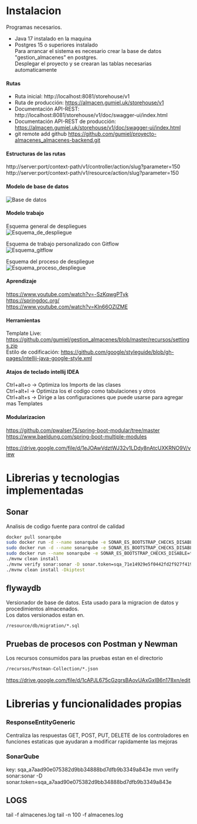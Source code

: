 # Instalacion 
Programas necesarios.  
- Java 17 instalado en la maquina  
- Postgres 15 o superiores instalado  
Para arrancar el sistema es necesario crear la base de datos "gestion_almacenes" en postgres.  
Desplegar el proyecto y se crearan las tablas necesarias automaticamente

#### Rutas
- Ruta inicial: http://localhost:8081/storehouse/v1  
- Ruta de producción: https://almacen.gumiel.uk/storehouse/v1  
- Documentación API-REST: http://localhost:8081/storehouse/v1/doc/swagger-ui/index.html  
- Documentación API-REST de producción: https://almacen.gumiel.uk/storehouse/v1/doc/swagger-ui/index.html    
- git remote add github https://github.com/gumiel/proyecto-almacenes_almacenes-backend.git

#### Estructuras de las rutas  
http://server:port/context-path/v1/controller/action/slug?parameter=150  
http://server:port/context-path/v1/resource/action/slug?parameter=150  

#### Modelo de base de datos  
![Base de datos](https://res.cloudinary.com/daid2fusr/image/upload/fl_preserve_transparency/v1722827888/gestion_almacenes_-_public_lildwy.jpg)
#### Modelo trabajo  
Esquema general de despliegues  
![Esquema_de_despliegue](https://res.cloudinary.com/daid2fusr/image/upload/fl_preserve_transparency/v1722830256/Estructura_de_despliegue_almacenes-Esquema_de_despliegue.drawio_nmsf3x.jpg)

Esquema de trabajo personalizado con Gitflow  
![Esquema_gitflow](https://res.cloudinary.com/daid2fusr/image/upload/fl_preserve_transparency/v1722830259/Estructura_de_despliegue_almacenes-Esquema_gitflow.drawio_hflekf.jpg)  

Esquema del proceso de despliegue  
![Esquema_proceso_despliegue](https://res.cloudinary.com/daid2fusr/image/upload/v1722950138/Estructura_de_despliegue_almacenes-Esquema_del_proceso_de_despliegue.drawio_mplvv4.png)  

#### Aprendizaje
https://www.youtube.com/watch?v=-SzKqwgPTyk  
https://springdoc.org/  
https://www.youtube.com/watch?v=Kln66OZIZME  

#### Herramientas
Template Live: https://github.com/gumiel/gestion_almacenes/blob/master/recursos/settings.zip  
Estilo de codificación: https://github.com/google/styleguide/blob/gh-pages/intellij-java-google-style.xml  

#### Atajos de teclado intellij IDEA
Ctrl+alt+o -> Optimiza los Imports de las clases  
Ctrl+alt+l -> Optimiza los el codigo como tabulaciones y otros  
Ctrl+alt+s -> Dirige a las configuraciones que puede usarse para agregar mas Templates  

#### Modularizacion
https://github.com/pwalser75/spring-boot-modular/tree/master  
https://www.baeldung.com/spring-boot-multiple-modules  

https://drive.google.com/file/d/1eJOAwVdztWJ32v1LDdy8nAtcUXKRNO9V/view

# Librerias y tecnologias implementadas
## Sonar
Analisis de codigo fuente para control de calidad  
```bash 
docker pull sonarqube  
sudo docker run -d --name sonarqube -e SONAR_ES_BOOTSTRAP_CHECKS_DISABLE=true -p 9397:9000 sonarqube:latest  
sudo docker run -d --name sonarqube -e SONAR_ES_BOOTSTRAP_CHECKS_DISABLE=true -p 9397:9000 sonarqube:latest -v sonarqube_conf:/opt/sonarqube/conf -v sonarqube_data:/opt/sonarqube/data -v sonarqube_logs:/opt/sonarqube/logs -v sonarqube_extensions:/opt/sonarqube/extensions  
sudo docker run --name sonarqube -e SONAR_ES_BOOTSTRAP_CHECKS_DISABLE=true -p 9397:9000 -v sonarqube_conf:/opt/sonarqube/conf -v sonarqube_data:/opt/sonarqube/data -v sonarqube_logs:/opt/sonarqube/logs -v sonarqube_extensions:/opt/sonarqube/extensions sonarqube:latest  
./mvnw clean install  
./mvnw verify sonar:sonar -D sonar.token=sqa_71e14929e5f0442fd2f927f4191c5d6917e9e2e7  
./mvnw clean install -Dkiptest  
```

## flywaydb
Versionador de base de datos. Esta usado para la migracion de datos y procedimientos almacenados.  
Los datos versionados estan en.  
```bash 
/resource/db/migration/*.sql
```

## Pruebas de procesos con Postman y Newman
Los recursos consumidos para las pruebas estan en el directorio  
```bash 
/recursos/Postman-Collection/*.json
```
https://drive.google.com/file/d/1cAPJL675cGzgrsBAovUAxGxIB6n178xn/edit


# Librerias y funcionalidades propias

### ResponseEntityGeneric
Centraliza las respuestas GET, POST, PUT, DELETE de los controladores en funciones estaticas que ayudaran a modificar rapidamente las mejoras

### SonarQube
key: sqa_a7aad90e075382d9bb34888bd7dfb9b3349a843e
mvn verify sonar:sonar -D sonar.token=sqa_a7aad90e075382d9bb34888bd7dfb9b3349a843e


## LOGS
tail -f almacenes.log
tail -n 100 -f almacenes.log